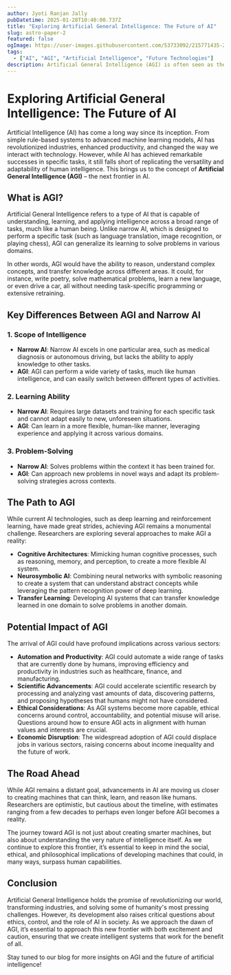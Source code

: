 ```yaml
---
author: Jyoti Ranjan Jally
pubDatetime: 2025-01-28T10:40:00.737Z
title: "Exploring Artificial General Intelligence: The Future of AI"
slug: astro-paper-2
featured: false
ogImage: https://user-images.githubusercontent.com/53733092/215771435-25408246-2309-4f8b-a781-1f3d93bdf0ec.png
tags:
  - ["AI", "AGI", "Artificial Intelligence", "Future Technologies"]
description: Artificial General Intelligence (AGI) is often seen as the holy grail of AI. In this article, we explore what AGI is, how it differs from narrow AI, and its potential impact on society.
---
```


# Exploring Artificial General Intelligence: The Future of AI

Artificial Intelligence (AI) has come a long way since its inception. From simple rule-based systems to advanced machine learning models, AI has revolutionized industries, enhanced productivity, and changed the way we interact with technology. However, while AI has achieved remarkable successes in specific tasks, it still falls short of replicating the versatility and adaptability of human intelligence. This brings us to the concept of **Artificial General Intelligence (AGI)** – the next frontier in AI.

## What is AGI?

Artificial General Intelligence refers to a type of AI that is capable of understanding, learning, and applying intelligence across a broad range of tasks, much like a human being. Unlike narrow AI, which is designed to perform a specific task (such as language translation, image recognition, or playing chess), AGI can generalize its learning to solve problems in various domains.

In other words, AGI would have the ability to reason, understand complex concepts, and transfer knowledge across different areas. It could, for instance, write poetry, solve mathematical problems, learn a new language, or even drive a car, all without needing task-specific programming or extensive retraining.

## Key Differences Between AGI and Narrow AI

### 1. **Scope of Intelligence**
   - **Narrow AI**: Narrow AI excels in one particular area, such as medical diagnosis or autonomous driving, but lacks the ability to apply knowledge to other tasks.
   - **AGI**: AGI can perform a wide variety of tasks, much like human intelligence, and can easily switch between different types of activities.

### 2. **Learning Ability**
   - **Narrow AI**: Requires large datasets and training for each specific task and cannot adapt easily to new, unforeseen situations.
   - **AGI**: Can learn in a more flexible, human-like manner, leveraging experience and applying it across various domains.

### 3. **Problem-Solving**
   - **Narrow AI**: Solves problems within the context it has been trained for.
   - **AGI**: Can approach new problems in novel ways and adapt its problem-solving strategies across contexts.

## The Path to AGI

While current AI technologies, such as deep learning and reinforcement learning, have made great strides, achieving AGI remains a monumental challenge. Researchers are exploring several approaches to make AGI a reality:

- **Cognitive Architectures**: Mimicking human cognitive processes, such as reasoning, memory, and perception, to create a more flexible AI system.
- **Neurosymbolic AI**: Combining neural networks with symbolic reasoning to create a system that can understand abstract concepts while leveraging the pattern recognition power of deep learning.
- **Transfer Learning**: Developing AI systems that can transfer knowledge learned in one domain to solve problems in another domain.

## Potential Impact of AGI

The arrival of AGI could have profound implications across various sectors:

- **Automation and Productivity**: AGI could automate a wide range of tasks that are currently done by humans, improving efficiency and productivity in industries such as healthcare, finance, and manufacturing.
- **Scientific Advancements**: AGI could accelerate scientific research by processing and analyzing vast amounts of data, discovering patterns, and proposing hypotheses that humans might not have considered.
- **Ethical Considerations**: As AGI systems become more capable, ethical concerns around control, accountability, and potential misuse will arise. Questions around how to ensure AGI acts in alignment with human values and interests are crucial.
- **Economic Disruption**: The widespread adoption of AGI could displace jobs in various sectors, raising concerns about income inequality and the future of work.

## The Road Ahead

While AGI remains a distant goal, advancements in AI are moving us closer to creating machines that can think, learn, and reason like humans. Researchers are optimistic, but cautious about the timeline, with estimates ranging from a few decades to perhaps even longer before AGI becomes a reality.

The journey toward AGI is not just about creating smarter machines, but also about understanding the very nature of intelligence itself. As we continue to explore this frontier, it’s essential to keep in mind the social, ethical, and philosophical implications of developing machines that could, in many ways, surpass human capabilities.

## Conclusion

Artificial General Intelligence holds the promise of revolutionizing our world, transforming industries, and solving some of humanity's most pressing challenges. However, its development also raises critical questions about ethics, control, and the role of AI in society. As we approach the dawn of AGI, it’s essential to approach this new frontier with both excitement and caution, ensuring that we create intelligent systems that work for the benefit of all.

Stay tuned to our blog for more insights on AGI and the future of artificial intelligence!
